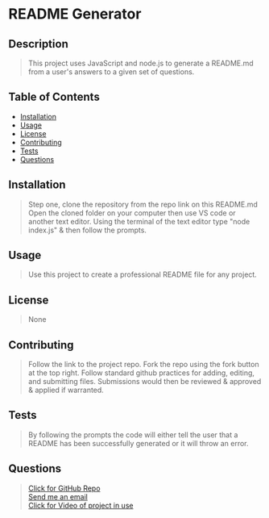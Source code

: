 
  # README Generator

  ## Description
  >This project uses JavaScript and node.js to generate a README.md from a user's answers to a given set of questions.
  
  ## Table of Contents
  - [Installation](#installation)
  - [Usage](#usage)
  - [License](#license)
  - [Contributing](#contributing)
  - [Tests](#tests)
  - [Questions](#questions)
  </ul>

  ## Installation
  >Step one, clone the repository from the repo link on this README.md Open the cloned folder on your computer then use VS code or another text editor. Using the terminal of the text editor type "node index.js" & then follow the prompts.

  ## Usage
  >Use this project to create a professional README file for any project.

  ## License
  >None

  ## Contributing
  >Follow the link to the project repo. Fork the repo using the fork button at the top right. Follow standard github practices for adding, editing, and submitting files. Submissions would then be reviewed & approved & applied if warranted.

  ## Tests
  >By following the prompts the code will either tell the user that a README has been successfully generated or it will throw an error.

  ## Questions
  >[Click for GitHub Repo](https://github.com/GhostoftheMill)
  \
    [Send me an email](mailto:kevinmichaelwhite@gmail.com)
    \
    [Click for Video of project in use](https://drive.google.com/file/d/12tvhtmgKuMtFcGXXQKSeNL9nIe9sgbE2/view?usp=share_link)
  